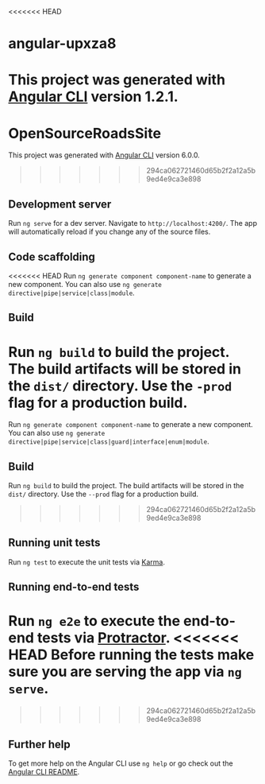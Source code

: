 <<<<<<< HEAD
# angular-upxza8

This project was generated with [Angular CLI](https://github.com/angular/angular-cli) version 1.2.1.
=======
# OpenSourceRoadsSite

This project was generated with [Angular CLI](https://github.com/angular/angular-cli) version 6.0.0.
>>>>>>> 294ca062721460d65b2f2a12a5b9ed4e9ca3e898

## Development server

Run `ng serve` for a dev server. Navigate to `http://localhost:4200/`. The app will automatically reload if you change any of the source files.

## Code scaffolding

<<<<<<< HEAD
Run `ng generate component component-name` to generate a new component. You can also use `ng generate directive|pipe|service|class|module`.

## Build

Run `ng build` to build the project. The build artifacts will be stored in the `dist/` directory. Use the `-prod` flag for a production build.
=======
Run `ng generate component component-name` to generate a new component. You can also use `ng generate directive|pipe|service|class|guard|interface|enum|module`.

## Build

Run `ng build` to build the project. The build artifacts will be stored in the `dist/` directory. Use the `--prod` flag for a production build.
>>>>>>> 294ca062721460d65b2f2a12a5b9ed4e9ca3e898

## Running unit tests

Run `ng test` to execute the unit tests via [Karma](https://karma-runner.github.io).

## Running end-to-end tests

Run `ng e2e` to execute the end-to-end tests via [Protractor](http://www.protractortest.org/).
<<<<<<< HEAD
Before running the tests make sure you are serving the app via `ng serve`.
=======
>>>>>>> 294ca062721460d65b2f2a12a5b9ed4e9ca3e898

## Further help

To get more help on the Angular CLI use `ng help` or go check out the [Angular CLI README](https://github.com/angular/angular-cli/blob/master/README.md).
